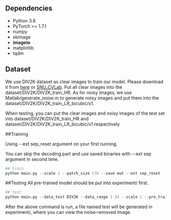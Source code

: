## Dependencies
* Python 3.8
* PyTorch >= 1.7.1
* numpy
* skimage
* **imageio**
* matplotlib
* tqdm

## Dataset
We use DIV2K dataset as clear images to train our model. Please download it from <a href="https://data.vision.ee.ethz.ch/cvl/DIV2K/">here</a>  or  <a href="https://cv.snu.ac.kr/research/EDSR/DIV2K.tar">SNU_CVLab</a>. Put all clear images into the dataset/DIV2K/DIV2K_train_HR.
As for noisy images, we use Matlab/generate_noise.m to generate noisy images and put them into the dataset/DIV2K/DIV2K_train_LR_bicubic/x1.

When testing, you can put the clear images and noisy images of the test set into dataset/DIV2K/DIV2K_train_HR and dataset/DIV2K/DIV2K_train_LR_bicubic/x1 respectively

##Training

Using --ext sep_reset argument on your first running. 

You can skip the decoding part and use saved binaries with --ext sep argument in second time.

```python
## train
python main.py --scale 1 --patch_size 176 --save ewt --ext sep_reset
```

##Testing
All pre-trained model should be put into experiment/ first.
```python
## test
python main.py --data_test DIV2K --data_range 1-24 --scale 1 --pre_train your_path/EWT/experiment/model_name/model/model_best.pt --test_only --save_results --ext sep_reset
```
After the above command is run, a file named test will be generated in experiment/, where you can view the noise-removed image.
